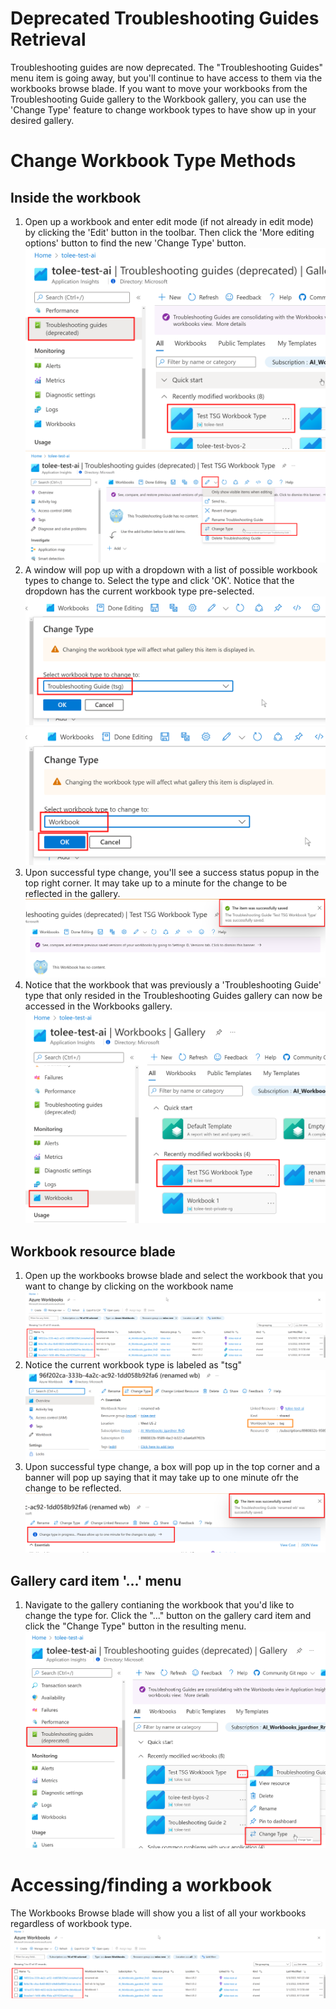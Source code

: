 # Deprecated Troubleshooting Guides Retrieval

Troubleshooting guides are now deprecated. The "Troubleshooting Guides" menu item is going away, but you'll continue to have access to them via the workbooks browse blade. If you want to move your workbooks from the Troubleshooting Guide gallery to the Workbook gallery, you can use the 'Change Type' feature to change workbook types to have show up in your desired gallery.

# Change Workbook Type Methods
    
## Inside the workbook
1. Open up a workbook and enter edit mode (if not already in edit mode) by clicking the 'Edit' button in the toolbar. Then click the 'More editing options' button to find the new 'Change Type' button.
![changeType1-0](../Images/ChangeType1-0.png)
![changetype1-1](../Images/ChangeType1-1.png)
2. A window will pop up with a dropdown with a list of possible workbook types to change to. Select the type and click 'OK'. Notice that the dropdown has the current workbook type pre-selected.
![changetype1-2](../Images/ChangeType1-2.png)
![changetype1-3](../Images/ChangeType1-3.png)
3. Upon successful type change, you'll see a success status popup in the top right corner. It may take up to a minute for the change to be reflected in the gallery.
![changetype1-4](../Images/ChangeType1-4.png)
4. Notice that the workbook that was previously a 'Troubleshooting Guide' type that only resided in the Troubleshooting Guides gallery can now be accessed in the Workbooks gallery.
![changetype1-5](../Images/ChangeType1-5.png)
## Workbook resource blade
1. Open up the workbooks browse blade and select the workbook that you want to change by clicking on the workbook name
![changeType2-1](../Images/ChangeType2-1.png)
2. Notice the current workbook type is labeled as "tsg"
![changeType2-2](../Images/ChangeType2-2.png)
3. Upon successful type change, a box will pop up in the top corner and a banner will pop up saying that it may take up to one minute ofr the change to be reflected.
![changeType2-3](../Images/ChangeType2-3.png)
## Gallery card item '...' menu
1. Navigate to the gallery contianing the workbook that you'd like to change the type for. Click the "..." button on the gallery card item and click the "Change Type" button in the resulting menu.
![changeType3-1](../Images/ChangeType3-1.png)
# Accessing/finding a workbook
The Workbooks Browse blade will show you a list of all your workbooks regardless of workbook type.
![changeType2-1](../Images/ChangeType2-1.png)

